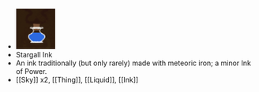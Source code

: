- ![image.png](../assets/image_1701056178195_0.png)
- Stargall Ink
- An ink traditionally (but only rarely) made with meteoric iron; a minor Ink of Power.
- [[Sky]] x2, [[Thing]], [[Liquid]], [[Ink]]